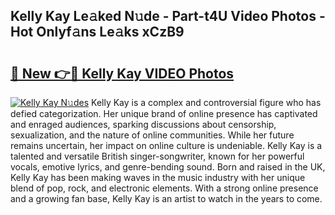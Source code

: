 ## Kelly Kay Le𝚊ked N𝚞de - Part-t4U Video Photos - Hot Onlyf𝚊ns Le𝚊ks xCzB9

# <h2><a href="http://ac42130.deff.icu/?id=Kelly+Kay">🔗 New 👉🔴 Kelly Kay VIDEO Photos</a></h2>

[![Kelly Kay N𝚞des](https://i.imgur.com/rIISA9y.gif)](http://ac42130.deff.icu/?id=Kelly+Kay)
Kelly Kay is a complex and controversial figure who has defied categorization. Her unique brand of online presence has captivated and enraged audiences, sparking discussions about censorship, sexualization, and the nature of online communities. While her future remains uncertain, her impact on online culture is undeniable. Kelly Kay is a talented and versatile British singer-songwriter, known for her powerful vocals, emotive lyrics, and genre-bending sound. Born and raised in the UK, Kelly Kay has been making waves in the music industry with her unique blend of pop, rock, and electronic elements. With a strong online presence and a growing fan base, Kelly Kay is an artist to watch in the years to come.

